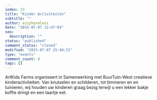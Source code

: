 ```yaml
---
index: 23
title: "Kinder Activiteiten"
subtitle: ""
author: ezzyharmless
date: "2015-07-07 12:47:04"
seo:
  description: ""
status: "published"
comment_status: "closed"
modified: "2015-07-07 15:48:21"
type: "events"
comment_count: 0
tags: []
---
```


ArtKids Farms organiseert in Samenwerking met BuurTuin-West creatieve kinderactiviteiten. Van knutselen en schilderen, tot timmeren en en tuinieren, wij houden uw kinderen graag bezig terwijl u een lekker bakje koffie dringt en een taartje eet.
